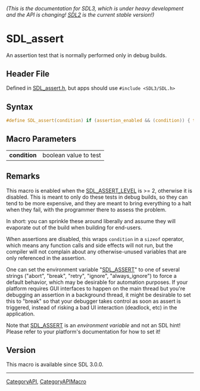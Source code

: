 ###### (This is the documentation for SDL3, which is under heavy development and the API is changing! [SDL2](https://wiki.libsdl.org/SDL2/) is the current stable version!)
# SDL_assert

An assertion test that is normally performed only in debug builds.

## Header File

Defined in [SDL_assert.h](https://github.com/libsdl-org/SDL/blob/main/include/SDL3/SDL_assert.h), but apps should use `#include <SDL3/SDL.h>`

## Syntax

```c
#define SDL_assert(condition) if (assertion_enabled && (condition)) { trigger_assertion; }
```

## Macro Parameters

|                   |                       |
| ----------------- | --------------------- |
| **condition**     | boolean value to test |

## Remarks

This macro is enabled when the [SDL_ASSERT_LEVEL](SDL_ASSERT_LEVEL) is >=
2, otherwise it is disabled. This is meant to only do these tests in debug
builds, so they can tend to be more expensive, and they are meant to bring
everything to a halt when they fail, with the programmer there to assess
the problem.

In short: you can sprinkle these around liberally and assume they will
evaporate out of the build when building for end-users.

When assertions are disabled, this wraps `condition` in a `sizeof`
operator, which means any function calls and side effects will not run, but
the compiler will not complain about any otherwise-unused variables that
are only referenced in the assertion.

One can set the environment variable "[SDL_ASSERT](SDL_ASSERT)" to one of
several strings ("abort", "break", "retry", "ignore", "always_ignore") to
force a default behavior, which may be desirable for automation purposes.
If your platform requires GUI interfaces to happen on the main thread but
you're debugging an assertion in a background thread, it might be desirable
to set this to "break" so that your debugger takes control as soon as
assert is triggered, instead of risking a bad UI interaction (deadlock,
etc) in the application.

Note that [SDL_ASSERT](SDL_ASSERT) is an _environment variable_ and not an
SDL hint! Please refer to your platform's documentation for how to set it!

## Version

This macro is available since SDL 3.0.0.

----
[CategoryAPI](CategoryAPI), [CategoryAPIMacro](CategoryAPIMacro)

